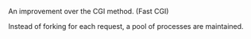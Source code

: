 An improvement over the CGI method. (Fast CGI)

Instead of forking for each request, a pool of processes are maintained.
